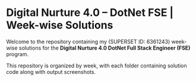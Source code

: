 # Digital Nurture 4.0 – DotNet FSE | Week-wise Solutions

Welcome to the repository containing my (SUPERSET ID: 6361243) week-wise solutions for the **Digital Nurture 4.0 DotNet Full Stack Engineer (FSE)** program.

This repository is organized by week, with each folder containing solution code along with output screenshots.

